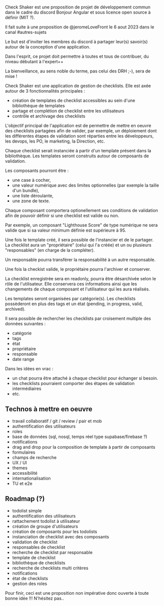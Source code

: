 Check Shaker est une proposition de projet de développement commun dans le cadre du discord Bonjour Angular et sous licence open source à définir (MIT ?).

Il fait suite à une proposition de @jeromeLoveFront le 6 aout 2023 dans le canal #autres-sujets

Le but est d'inviter les membres du discord à partager leur(s) savoir(s) autour de la conception d'une application.

Dans l'esprit, ce projet doit permettre à toutes et tous de contribuer, du niveau débutant à l'expert++

La bienveillance, au sens noble du terme, pas celui des DRH ;-), sera de mise !

Check Shaker est une application de gestion de checklists.
Elle est axée autour de 3 fonctionnalités principales :
- création de templates de checklist accessibles au sein d'une bibliothèque de templates
- partage et complétion de checklist entre les utilisateurs
- contrôle et archivage des checklists

L'objectif principal de l'application est de permettre de mettre en oeuvre des checklists partagées afin de valider, par exemple, un déploiement dont les différentes étapes de validation sont réparties entre les développeurs, les devops, les PO, le marketing, la Direction, etc.

Chaque checklist serait instanciée à partir d'un template présent dans la bibliothèque. Les templates seront construits autour de composants de validation.

Les composants pourront être :
- une case à cocher, 
- une valeur numérique avec des limites optionnelles (par exemple la taille d'un bundle),
- une liste déroulante,
- une zone de texte.

Chaque composant comportera optionellement ses conditions de validation afin de pouvoir définir si une checklist est valide ou non.

Par exemple, un composant "Lighthouse Score" de type numérique ne sera valide que si sa valeur minimum définie est supérieure à 95.

Une fois le template créé, il sera possible de l'instancier et de le partager.
La checklist aura un "propriétaire" (celui qui l'a créée) et un ou plusieurs "responsables" (en charge de la compléter).

Un responsable pourra transférer la responsabilité à un autre responsable.

Une fois la checkist valide, le propriétaire pourra l'archiver et conserver.

La checklist enregistrée sera en readonly, pourra être désarchivée selon le rôle de l'utilisateur.
Elle conservera ces informations ainsi que les changements de chaque composant et l'utilisateur qui les aura réalisés.

Les templates seront organisées par catégorie(s).
Les checklists possèderont en plus des tags et un état (pending, in progress, valid, archived).

Il sera possible de rechercher les checklists par croisement multiple des données suivantes :
- catégorie
- tags
- état
- propriétaire
- responsable
- date range

Dans les idées en vrac :
- un chat pourra être attaché à chaque checklist pour échanger si besoin.
- les checklists pourraient comporter des étapes de validation intermédiaires
- etc.

## Technos à mettre en oeuvre
- travail collaboratif / git / review / pair et mob
- authentification des utilisateurs
- roles
- base de données (sql, nosql, temps réel type supabase/firebase ?)
- notifications
- drag and drop pour la composition de template à partir de composants
- formulaires
- champs de recherche
- UX / UI
- themes
- accessibilité
- internationalisation
- TU et e2e

## Roadmap (?)
- todolist simple
- authentification des utilisateurs
- rattachement todolist à utilisateur
- création de groupe d'utilisateurs
- création de composants pour les todolists
- instanciation de checklist avec des composants
- validation de checklist
- responsables de checklist
- recherche de checklist par responsable
- template de checklist
- bibliothèque de checklists
- recherche de checklists multi critères
- notifications
- état de checklists
- gestion des roles

Pour finir, ceci est une proposition non impérative donc ouverte à toute bonne idée !!!
N'hésitez pas..
